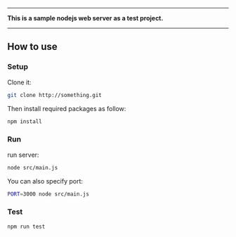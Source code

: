 
---

**This is a sample nodejs web server as a test project.**

---

## How to use

### Setup

Clone it:

```bash
git clone http://something.git
```

Then install required packages as follow:

```bash
npm install
```

### Run

run server:

```bash
node src/main.js
```

You can also specify port:

```bash
PORT=3000 node src/main.js
```

### Test

```bash
npm run test
```
